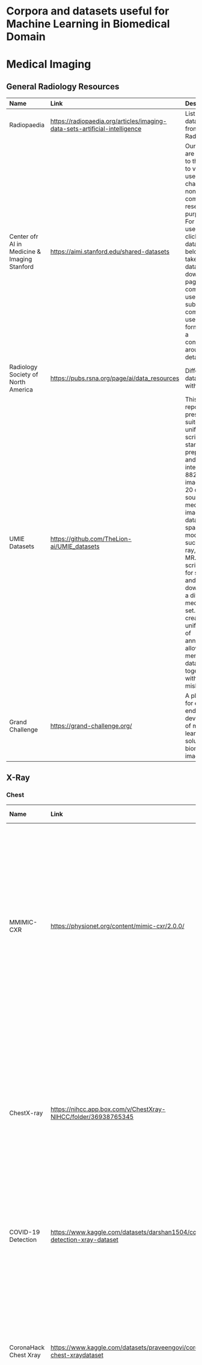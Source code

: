 # Corpora and datasets useful for Machine Learning in Biomedical Domain

# Medical Imaging

## General Radiology Resources
| Name | Link | Description |
| :----|:-----|:-------|
| Radiopaedia | https://radiopaedia.org/articles/imaging-data-sets-artificial-intelligence | List of datasets from Radiopaedia |
| Center ofr AI in Medicine & Imaging Stanford | https://aimi.stanford.edu/shared-datasets | Our datasets are available to the public to view and use without charge for non-commercial research purposes. For research use, please click on the dataset titles below to be taken to the dataset download page. For commercial use, please submit a commercial use interest form to start a conversation around the details. |
| Radiology Society of North America | https://pubs.rsna.org/page/ai/data_resources | Different data sources with images |
| UMIE Datasets | https://github.com/TheLion-ai/UMIE_datasets | This repository presents a suite of unified scripts to standardize, preprocess, and integrate 882,774 images from 20 open-source medical imaging datasets, spanning modalities such as X-ray, CT, and MR. The scripts allow for seamless and fast download of a diverse medical data set. We create a unified set of annotations allowing for merging the datasets together without mislabelling. |
| Grand Challenge | https://grand-challenge.org/ | A platform for end-to-end development of machine learning solutions in biomedical imaging. |

## X-Ray

### Chest
| Name | Link | Images | Radiology Reports | Tags | Description |
| :----|:-----|:-------|:----- | :----- |:------------|
|MMIMIC-CXR| https://physionet.org/content/mimic-cxr/2.0.0/ | Yes | Yes | No | The MIMIC Chest X-ray (MIMIC-CXR) Database v2.0.0 is a large publicly available dataset of chest radiographs in DICOM format with free-text radiology reports. The dataset contains 377,110 images corresponding to 227,835 radiographic studies performed at the Beth Israel Deaconess Medical Center in Boston, MA. |
| ChestX-ray | https://nihcc.app.box.com/v/ChestXray-NIHCC/folder/36938765345 | Yes | Yes | Yes | ChestX-ray dataset comprises 112,120 frontal-view X-ray images of 30,805 unique patients with the text-mined fourteen disease image labels (where each image can have multi-labels), mined from the associated radiological reports using natural language processing.|
| COVID-19 Detection | https://www.kaggle.com/datasets/darshan1504/covid19-detection-xray-dataset | Yes | No | Yes | This dataset consists of X-ray(PA-CXR) images of COVID-19,bacterial and viral pneumonia patients and Normal people.|
| CoronaHack Chest Xray | https://www.kaggle.com/datasets/praveengovi/coronahack-chest-xraydataset | Yes | No | Yes | Collection Chest X Ray of Healthy vs Pneumonia (Corona) affected patients infected patients along with few other categories such as SARS (Severe Acute Respiratory Syndrome ) ,Streptococcus & ARDS (Acute Respiratory Distress Syndrome) |
| CANDID-PTX | https://figshare.com/articles/dataset/CANDID-PTX/14173982 | Yes | Yes | Yes | 19,237 anonymized adult chest x-ray datasets in 1024 x 1024 pixel DICOM format with corresponding anonymized free-text reports from Dunedin Hospital, New Zealand between 2010 - 2020. Images were manually annotated by RANZCR radiology trainee and radiologists with respect to pneumothorax, acute rib fracture, and chest tubes. Segmentation annotations were converted to run-length-coded (RLE) format in csv files. In the provided metadata, image filenames contain patient index (enabling analysis requiring patient grouping of images), as well as anonymized date of acquisition information where the temporal relationship between images is preserved. |
| CheXpert Plus | https://aimi.stanford.edu/datasets/chexpert-plus | Yes | Yes | Yes | The CheXpert Plus dataset is a comprehensive collection that brings together text and images in the medical field, featuring a total of 223,462 unique pairs of radiology reports and chest X-rays across 187,711 studies from 64,725 patients. |
| CheXpert | https://aimi.stanford.edu/datasets/chexpert-chest-x-rays | Yes | Yes | Yes | CheXpert is a dataset consisting of 224,316 chest radiographs of 65,240 patients who underwent a radiographic examination at Stanford Health Care between October 2002 and July 2017,  in both inpatient and outpatient centers.  Included are their associated radiology reports. |


# Longitudinal data
| Name | Link | Description |
| :----|:-----|:-------|
|ShaLab Stanford | https://redivis.com/ShahLab/datasets | The Shah Lab at Stanford University specializes in analyzing diverse health data types, including EHRs, claims, wearables, and online patient interactions, to improve healthcare systems through data-driven insights. Their research focuses on applying aggregate patient data to clinical questions, predicting healthcare needs, and developing novel data analysis methods. |
